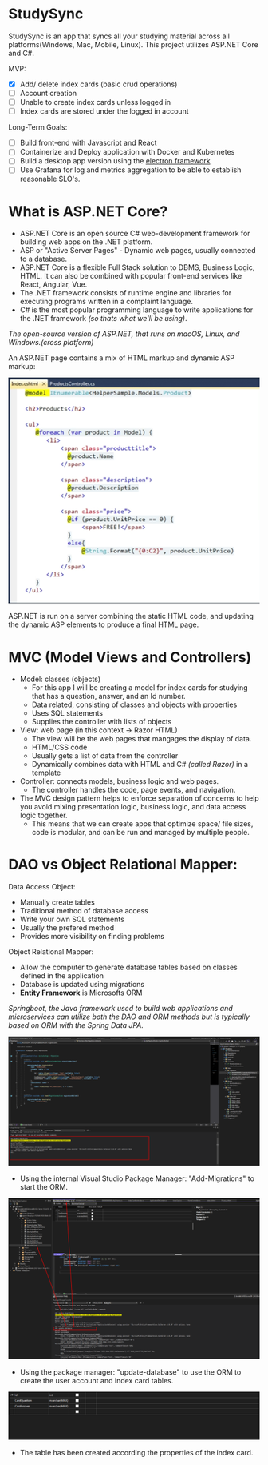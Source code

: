 # StudySync
StudySync is an app that syncs all your studying material across all platforms(Windows, Mac, Mobile, Linux). This project utilizes ASP.NET Core and C#.

MVP:
- [x] Add/ delete index cards (basic crud operations) 
- [ ] Account creation 
- [ ] Unable to create index cards unless logged in 
- [ ] Index cards are stored under the logged in account

Long-Term Goals:
- [ ] Build front-end with Javascript and React
- [ ] Containerize and Deploy application with Docker and Kubernetes
- [ ] Build a desktop app version using the [electron framework](https://www.electronjs.org/)
- [ ] Use Grafana for log and metrics aggregation to be able to establish reasonable SLO's. 

# What is ASP.NET Core?
- ASP.NET Core is an open source C# web-development framework for building web apps on the .NET platform.
- ASP or "Active Server Pages" - Dynamic web pages, usually connected to a database.
- ASP.NET Core is a flexible Full Stack solution to DBMS, Business Logic, HTML. It can also be combined with popular front-end services like React, Angular, Vue.
- The .NET framework consists of runtime engine and libraries for executing programs written in a complaint language.
- C# is the most popular programming language to write applications for the .NET framework *(so thats what we'll be using)*. 


*The open-source version of ASP.NET, that runs on macOS, Linux, and Windows.(cross platform)*


An ASP.NET page contains a mix of HTML markup and dynamic ASP markup: 


![ASP.NET](image.png)

ASP.NET is run on a server combining the static HTML code, and updating the dynamic ASP elements to produce a final HTML page.

# MVC (Model Views and Controllers)
- Model: classes (objects)
    - For this app I will be creating a model for index cards for studying that has a question, answer, and an Id number.
    - Data related, consisting of classes and objects with properties
    - Uses SQL statements
    - Supplies the controller with lists of objects 
- View: web page (in this context -> Razor HTML)
    - The view will be the web pages that mangages the display of data.
    - HTML/CSS code 
    - Usually gets a list of data from the controller
    - Dynamically combines data with HTML and C# *(called Razor)* in a template
- Controller: connects models, business logic and web pages.
    - The controller handles the code, page events, and navigation.  
- The MVC design pattern helps to enforce separation of concerns to help you avoid mixing presentation logic, business logic, and data access logic together. 
    - This means that we can create apps that optimize space/ file sizes, code is modular, and can be run and managed by multiple people. 

# DAO vs Object Relational Mapper: 
Data Access Object:

- Manually create tables
- Traditional method of database access 
- Write your own SQL statements
- Usually the prefered method
- Provides more visibility on finding problems

Object Relational Mapper:
- Allow the computer to generate database tables based on classes defined in the application
- Database is updated using migrations 
- **Entity Framework** is Microsofts ORM


*Springboot, the Java framework used to build web applications and microservices can utilize both the DAO and ORM methods but is typically based on ORM with the Spring Data JPA.*

![ORM Setup](image-1.png)
- Using the internal Visual Studio Package Manager: "Add-Migrations" to start the ORM.

![ORM making the tables](image-2.png)
- Using the package manager: "update-database" to use the ORM to create the user account and index card tables. 

![IndexCard Table](image-3.png)
- The table has been created according the properties of the index card.

